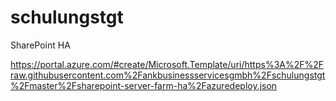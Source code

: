 # schulungstgt
SharePoint HA


https://portal.azure.com/#create/Microsoft.Template/uri/https%3A%2F%2Fraw.githubusercontent.com%2Fankbusinessservicesgmbh%2Fschulungstgt%2Fmaster%2Fsharepoint-server-farm-ha%2Fazuredeploy.json
